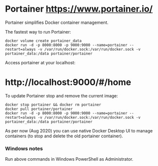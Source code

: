 # Portainer https://www.portainer.io/
Portainer simplifies Docker container management.

The fastest way to run Portainer:
```
docker volume create portainer_data
docker run -d -p 8000:8000 -p 9000:9000 --name=portainer --restart=always -v /var/run/docker.sock:/var/run/docker.sock -v portainer_data:/data portainer/portainer
```

Access portainer at your localhost:

# http://localhost:9000/#/home

To update Portainer stop and remove the current image: 
```
docker stop portainer && docker rm portainer
docker pull portainer/portainer
docker run -d -p 8000:8000 -p 9000:9000 --name=portainer --restart=always -v /var/run/docker.sock:/var/run/docker.sock -v portainer_data:/data portainer/portainer
```
As per now (Aug 2020) you can use native Docker Desktop UI to manage containers (to stop and delete the old portainer container).

### Windows notes
Run above commands in Windows PowerShell as Administrator.
